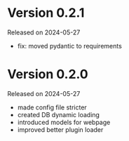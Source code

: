 # Version 0.2.1
Released on 2024-05-27

- fix: moved pydantic to requirements

# Version 0.2.0
Released on 2024-05-27

- made config file stricter
- created DB dynamic loading
- introduced models for webpage
- improved better plugin loader
